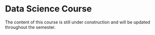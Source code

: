 # Data Science Course
The content of this course is still under construction and will be updated throughout the semester.

